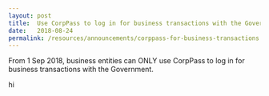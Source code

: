 ```yaml
---
layout: post
title:  Use CorpPass to log in for business transactions with the Government
date:   2018-08-24
permalink: /resources/announcements/corppass-for-business-transactions
---
```


From 1 Sep 2018, business entities can ONLY use CorpPass to log in for business transactions with the Government.

hi
